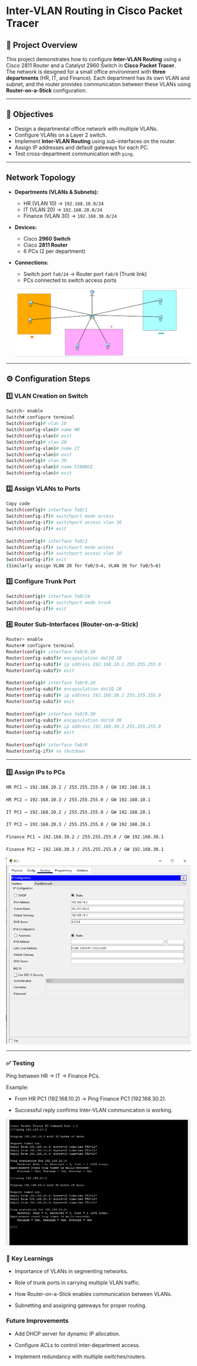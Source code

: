 # Inter-VLAN Routing in Cisco Packet Tracer

## 📌 Project Overview
This project demonstrates how to configure **Inter-VLAN Routing** using a Cisco 2811 Router and a Catalyst 2960 Switch in **Cisco Packet Tracer**.  
The network is designed for a small office environment with **three departments** (HR, IT, and Finance). Each department has its own VLAN and subnet, and the router provides communication between these VLANs using **Router-on-a-Stick** configuration.

---

## 🎯 Objectives
- Design a departmental office network with multiple VLANs.  
- Configure VLANs on a Layer 2 switch.  
- Implement **Inter-VLAN Routing** using sub-interfaces on the router.  
- Assign IP addresses and default gateways for each PC.  
- Test cross-department communication with `ping`.

---

## Network Topology
- **Departments (VLANs & Subnets):**
  - HR (VLAN 10) → `192.168.10.0/24`
  - IT (VLAN 20) → `192.168.20.0/24`
  - Finance (VLAN 30) → `192.168.30.0/24`

- **Devices:**
  - Cisco **2960 Switch**  
  - Cisco **2811 Router**  
  - 6 PCs (2 per department)

- **Connections:**
  - Switch port `fa0/24` → Router port `fa0/0` (Trunk link)  
  - PCs connected to switch access ports

  ![Network Topology](Screenshots/Network_Topology.png)

---

## ⚙️ Configuration Steps

### 1️⃣ VLAN Creation on Switch
```bash
Switch> enable
Switch# configure terminal
Switch(config)# vlan 10
Switch(config-vlan)# name HR
Switch(config-vlan)# exit
Switch(config)# vlan 20
Switch(config-vlan)# name IT
Switch(config-vlan)# exit
Switch(config)# vlan 30
Switch(config-vlan)# name FINANCE
Switch(config-vlan)# exit
```
### 2️⃣ Assign VLANs to Ports
```bash
Copy code
Switch(config)# interface fa0/1
Switch(config-if)# switchport mode access
Switch(config-if)# switchport access vlan 10
Switch(config-if)# exit

Switch(config)# interface fa0/2
Switch(config-if)# switchport mode access
Switch(config-if)# switchport access vlan 10
Switch(config-if)# exit
(Similarly assign VLAN 20 for fa0/3–4, VLAN 30 for fa0/5–6)
```
### 3️⃣ Configure Trunk Port
```bash
Switch(config)# interface fa0/24
Switch(config-if)# switchport mode trunk
Switch(config-if)# exit
```
### 4️⃣ Router Sub-Interfaces (Router-on-a-Stick)
```bash
Router> enable
Router# configure terminal
Router(config)# interface fa0/0.10
Router(config-subif)# encapsulation dot1Q 10
Router(config-subif)# ip address 192.168.10.1 255.255.255.0
Router(config-subif)# exit

Router(config)# interface fa0/0.20
Router(config-subif)# encapsulation dot1Q 20
Router(config-subif)# ip address 192.168.20.1 255.255.255.0
Router(config-subif)# exit

Router(config)# interface fa0/0.30
Router(config-subif)# encapsulation dot1Q 30
Router(config-subif)# ip address 192.168.30.1 255.255.255.0
Router(config-subif)# exit

Router(config)# interface fa0/0
Router(config-if)# no shutdown
```
---

### 5️⃣ Assign IPs to PCs
```bash
HR PC1 → 192.168.10.2 / 255.255.255.0 / GW 192.168.10.1

HR PC2 → 192.168.10.3 / 255.255.255.0 / GW 192.168.10.1

IT PC1 → 192.168.20.2 / 255.255.255.0 / GW 192.168.20.1

IT PC2 → 192.168.20.3 / 255.255.255.0 / GW 192.168.20.1

Finance PC1 → 192.168.30.2 / 255.255.255.0 / GW 192.168.30.1

Finance PC2 → 192.168.30.3 / 255.255.255.0 / GW 192.168.30.1
```

![IP Assigning](Screenshots/Ip_addressing-1.png)

---
### ✅ Testing
Ping between HR → IT → Finance PCs.

Example:

- From HR PC1 (192.168.10.2) → Ping Finance PC1 (192.168.30.2).

- Successful reply confirms Inter-VLAN communication is working.


![PING Screenshot](Screenshots/Inter-vlan_communication-2.png)


### 🔑 Key Learnings
 - Importance of VLANs in segmenting networks.

- Role of trunk ports in carrying multiple VLAN traffic.

- How Router-on-a-Stick enables communication between VLANs.

- Subnetting and assigning gateways for proper routing.

### Future Improvements
- Add DHCP server for dynamic IP allocation.

- Configure ACLs to control inter-department access.

- Implement redundancy with multiple switches/routers.

